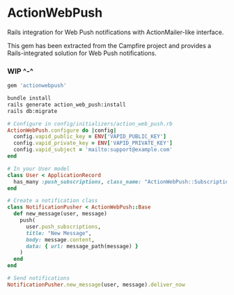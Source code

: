# ActionWebPush

Rails integration for Web Push notifications with ActionMailer-like interface.

This gem has been extracted from the Campfire project and provides a Rails-integrated solution for Web Push notifications.

### WIP ^-^

```ruby
gem 'actionwebpush'
```

```bash
bundle install
rails generate action_web_push:install
rails db:migrate
```

```ruby
# Configure in config/initializers/action_web_push.rb
ActionWebPush.configure do |config|
  config.vapid_public_key = ENV['VAPID_PUBLIC_KEY']
  config.vapid_private_key = ENV['VAPID_PRIVATE_KEY']
  config.vapid_subject = 'mailto:support@example.com'
end

# In your User model
class User < ApplicationRecord
  has_many :push_subscriptions, class_name: "ActionWebPush::Subscription"
end

# Create a notification class
class NotificationPusher < ActionWebPush::Base
  def new_message(user, message)
    push(
      user.push_subscriptions,
      title: "New Message",
      body: message.content,
      data: { url: message_path(message) }
    )
  end
end

# Send notifications
NotificationPusher.new_message(user, message).deliver_now
```